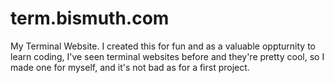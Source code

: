 # term.bismuth.com
My Terminal Website.
I created this for fun and as a valuable oppturnity to learn coding, 
I've seen terminal websites before and they're pretty cool, so I made one for myself, and it's not bad as for a first project.
